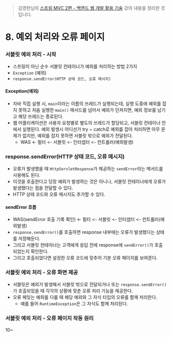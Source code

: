 > 김영한님의 [스프링 MVC 2편 - 백엔드 웹 개발 활용 기술](https://www.inflearn.com/course/%EC%8A%A4%ED%94%84%EB%A7%81-mvc-2/dashboard) 강의 내용을 정리한 것입니다.

# 8. 예외 처리와 오류 페이지
### 서블릿 예외 처리 - 시작
- 스프링이 아닌 순수 서블릿 컨테이너가 예외를 처리하는 방법 2가지
- `Exception` (예외)
- `response.sendError(HTTP 상태 코드, 오류 메시지)`

#### Exception(예외)
- 자바 직접 실행 시, `main`이라는 이름의 쓰레드가 실행되는데, 실행 도중에 예외를 잡지 못하고 처음 실행한 `main()` 메서드를 넘어서 예외가 던져지면, 예외 정보를 남기고 해당 쓰레드는 종료된다.
- 웹 어플리케이션은 사용자 요청별로 별도의 쓰레드가 할당되고, 서블릿 컨테이너 안에서 실행된다. 예외 발생시 어디선가 try ~ catch로 예외를 잡아 처리하면 아무 문제가 없지만, 예외를 잡지 못하면 서블릿 밖으로 예외가 전달된다.
  - WAS <- 필터 <- 서블릿 <- 인터셉터 <- 컨트롤러(예외발생)

### response.sendError(HTTP 상태 코드, 오류 메시지)
- 오류가 발생했을 때 `HttpServletResponse`가 제공하는 `sendError`라는 메서드를 사용해도 된다.
- 이것을 호출한다고 당장 예외가 발생하는 것은 아니나, 서블릿 컨테이너에게 오류가 발생했다는 점을 전달할 수 있다.
- HTTP 상태 코드와 오류 메시지도 추가할 수 있다.
#### sendError 흐름
- WAS(sendError 호출 기록 확인) <- 필터 <- 서블릿 <- 인터셉터 <- 컨트롤러(예외발생)
- `response.sendError()`를 호출하면 response 내부에는 오류가 발생했다는 상태를 저장해둔다.
- 그리고 서블릿 컨테이너는 고객에게 응답 전에 response에 `sendError()`가 호출되었는지 확인한다.
- 그리고 호출되었다면 설정한 오류 코드에 맞추어 기본 오류 페이지를 보여준다.

### 서블릿 예외 처리 - 오류 화면 제공
- 서블릿은 예외가 발생해서 서블릿 밖으로 전달되거나 또는 `response.sendError()`가 호출되었을 때 각각의 상황에 맞춘 오류 처리 기능을 제공한다.
- 오류 페잊는 예외를 다룰 때 해당 예외와 그 자식 타입의 오류를 함께 처리한다.
  - 예를 들어 `RuntimeException`은 그 자식도 함께 처리된다.

### 서블릿 예외 처리 - 오류 페이지 작동 원리
10~
